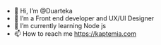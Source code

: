 - 👋 Hi, I’m @Duarteka
- 👀 I’m a Front end developer and UX/UI Designer 
- 🌱 I’m currently learning Node js
- 📫 How to reach me https://kaptemia.com

<!---
Duarteka/Duarteka is a ✨ special ✨ repository because its `README.md` (this file) appears on your GitHub profile.
You can click the Preview link to take a look at your changes.
--->
